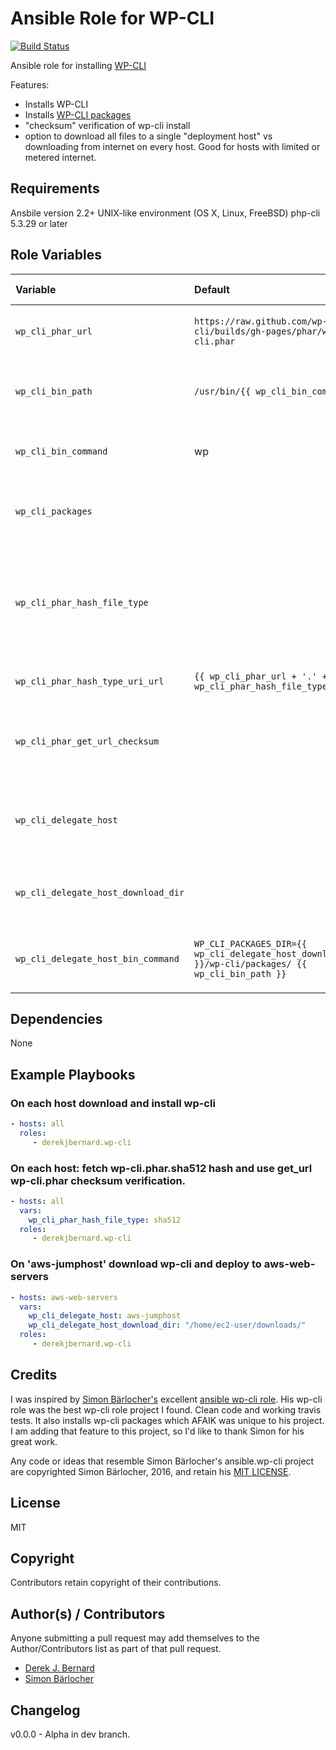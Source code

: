Ansible Role for WP-CLI
=======================
[![Build Status](https://travis-ci.org/derekjbernard/ansible-wp-cli.svg?branch=master)](https://travis-ci.org/derekjbernard/ansible-role-wp-cli)

Ansible role for installing [WP-CLI](https://wp-cli.org)

Features:
* Installs WP-CLI
* Installs [WP-CLI packages](https://wp-cli.org/commands/package/)
* "checksum" verification of wp-cli install
* option to download all files to a single "deployment host" vs downloading from internet on every host. Good for hosts with limited or metered internet.

Requirements
------------

Ansbile version 2.2+
UNIX-like environment (OS X, Linux, FreeBSD)
php-cli 5.3.29 or later

Role Variables
--------------

| Variable             | Default     | Comments (type)                                   |
| :---                 | :---        | :---                                              |
| ```wp_cli_phar_url``` | ```https://raw.github.com/wp-cli/builds/gh-pages/phar/wp-cli.phar``` | Location of the WP-CLI phar to download |
| ```wp_cli_bin_path``` | ```/usr/bin/{{ wp_cli_bin_command }}``` | Location to store WP-CLI on remote machine |
| ```wp_cli_bin_command``` | wp | WP-CLI Coomand on remote machine | 
| ```wp_cli_packages``` |  | List of WP-CLI Packege for Installing |
| ```wp_cli_phar_hash_file_type``` |  | hash type (md5 or sha512) to retrieve for get_url checksum verification of wp-cli.phar |
| ```wp_cli_phar_hash_type_uri_url``` | ```{{ wp_cli_phar_url + '.' + wp_cli_phar_hash_file_type }}``` | hash url for verifing wp-cli.phar |
| ```wp_cli_phar_get_url_checksum``` |  | use defined checksum value instead of retrieving it. |
| ```wp_cli_delegate_host``` |  | download wp-cli to specified host and deploy from there |
| ```wp_cli_delegate_host_download_dir``` |  | specify download dir on deployment host |
| ```wp_cli_delegate_host_bin_command``` | ```WP_CLI_PACKAGES_DIR={{ wp_cli_delegate_host_download_dir }}/wp-cli/packages/ {{ wp_cli_bin_path }}``` |  custom command for deployment host |

Dependencies
------------

None

Example Playbooks
-----------------


### On each host download and install wp-cli
```yml
- hosts: all
  roles:
     - derekjbernard.wp-cli
```

### On each host: fetch wp-cli.phar.sha512 hash and use get_url wp-cli.phar checksum verification.
```yml
- hosts: all
  vars:
    wp_cli_phar_hash_file_type: sha512
  roles:
     - derekjbernard.wp-cli
```

### On 'aws-jumphost' download wp-cli and deploy to aws-web-servers
```yml
- hosts: aws-web-servers
  vars:
    wp_cli_delegate_host: aws-jumphost
    wp_cli_delegate_host_download_dir: "/home/ec2-user/downloads/"
  roles:
     - derekjbernard.wp-cli
```

Credits
-------
I was inspired by [Simon Bärlocher's](https://sbaerlocher.ch) excellent [ansible wp-cli role](https://www.github.com/sbaerlocher/ansible.wp-cli). His wp-cli role was the best wp-cli role project I found. Clean code and working travis tests. It also installs wp-cli packages which AFAIK was unique to his project. I am adding that feature to this project, so I'd like to thank Simon for his great work.

Any code or ideas that resemble Simon Bärlocher's ansible.wp-cli project are copyrighted Simon Bärlocher, 2016, and retain his [MIT LICENSE](https://sbaerlo.ch/licence).

License
-------

MIT

Copyright
---------
Contributors retain copyright of their contributions.

Author(s) / Contributors
------------------------
Anyone submitting a pull request may add themselves to the Author/Contributors list as part of that pull request. 

* [Derek J. Bernard](https://github.com/derekjbernard/)
* [Simon Bärlocher](https://sbaerlocher.ch)

Changelog
---------

v0.0.0 - Alpha in dev branch.
